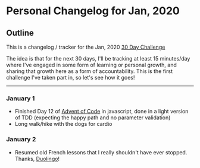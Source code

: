# Personal Changelog for Jan, 2020

## Outline
This is a changelog / tracker for the Jan, 2020 [30 Day Challenge](https://github.com/dmheisel/personal-changelog-jan2020.git)

The idea is that for the next 30 days, I'll be tracking at least 15 minutes/day where I've engaged in some form of learning or personal growth, and sharing that growth here as a form of accountability.  This is the first challenge I've taken part in, so let's see how it goes!

---

### January 1

- Finished Day 12 of [Advent of Code](https://adventofcode.com/2019/day/12) in javascript, done in a light version of TDD (expecting the happy path and no parameter validation)
- Long walk/hike with the dogs for cardio

### January 2

- Resumed old French lessons that I really shouldn't have ever stopped.  Thanks, [Duolingo](www.duolingo.com)!
  